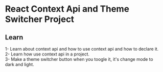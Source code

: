# React Context Api and Theme Switcher Project

## Learn

1- Learn about context api and how to use context api and how to declare it.<br/>
2- Learn how use context api in a project.<br/>
3- Make a theme switcher button when you toogle it, it's change mode to dark and light.<br/>
